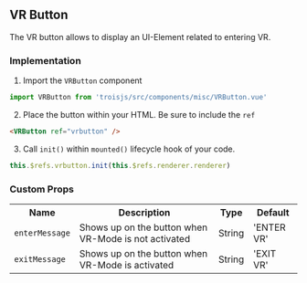 ## VR Button

The VR button allows to display an UI-Element related to entering VR.

### Implementation
1. Import the `VRButton` component
```js
import VRButton from 'troisjs/src/components/misc/VRButton.vue'
```
2. Place the button within your HTML. Be sure to include the `ref`
```html
<VRButton ref="vrbutton" />
```
3. Call `init()` within `mounted()` lifecycle hook of your code.
```js
this.$refs.vrbutton.init(this.$refs.renderer.renderer)
```

### Custom Props

<table>
  <tbody>
    <tr>
      <th>Name</th>
      <th>Description</th>
      <th>Type</th>
      <th>Default</th>
    </tr>
    <tr>
      <td><code>enterMessage</code></td>
      <td>Shows up on the button when VR-Mode is not activated</td>
      <td>String</td>
      <td>'ENTER VR'</td>
    </tr>
    <tr>
      <td><code>exitMessage</code></td>
      <td>Shows up on the button when VR-Mode is activated</td>
      <td>String</td>
      <td>'EXIT VR'</td>
    </tr>
  </tbody>
</table>
